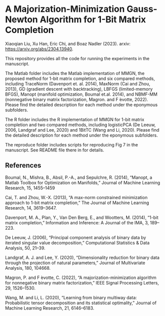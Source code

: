 
# A Majorization-Minimization Gauss-Newton Algorithm for 1-Bit Matrix Completion

Xiaoqian Liu, Xu Han, Eric Chi, and Boaz Nadler (2023). arxiv: https://arxiv.org/abs/2304.13940. 

This repository provides all the code for running the experiments in the manuscript.  

The Matlab folder includes the Matlab implementation of MMGN, the proposed method for 1-bit matrix completion, and six compared methods, including TraceNorm (Davenport et. al. 2014), MaxNorm (Cai and Zhou, 2013), GD (gradient descent with backtracking), LBFGS (limited-memory BFGS), Manopt (manifold optimization, Boumal et.al. 2014), and NBMF-MM (nonnegative binary matrix factorization, Magron. and F ́evotte, 2022). Please find the detailed description for each method under the eponymous subfolders. 

The R folder includes the R implementation of MMGN for 1-bit matrix completion and two compared methods, including logisticPCA (De Leeuw, 2006, Landgraf and Lee, 2020) and 1BitTC (Wang and Li, 2020). Please find the detailed description for each method under the eponymous subfolders. 

The reproduce folder includes scripts for reproducing Fig 7 in the manuscript. See README file there in for details.

## References

Boumal, N., Mishra, B., Absil, P.-A., and Sepulchre, R. (2014), “Manopt, a Matlab Toolbox for Optimization on Manifolds,” Journal of Machine Learning Research, 15, 1455–1459

Cai, T. and Zhou, W.-X. (2013), “A max-norm constrained minimization approach to 1-bit matrix completion,” The Journal of Machine Learning Research, 14, 3619–3647.

Davenport, M. A., Plan, Y., Van Den Berg, E., and Wootters, M. (2014), “1-bit matrix completion,” Information and Inference: A Journal of the IMA, 3, 189–223.

De Leeuw, J. (2006), “Principal component analysis of binary data by iterated singular value decomposition,” Computational Statistics \& Data Analysis, 50, 21–39.

Landgraf, A. J. and Lee, Y. (2020), “Dimensionality reduction for binary data through the projection of natural parameters,” Journal of Multivariate Analysis, 180, 104668.

Magron, P. and F ́evotte, C. (2022), “A majorization-minimization algorithm for nonnegative binary matrix factorization,” IEEE Signal Processing Letters, 29, 1526–1530.

Wang, M. and Li, L. (2020), “Learning from binary multiway data: Probabilistic tensor decomposition and its statistical optimality,” Journal of Machine Learning Research, 21, 6146–6183.
